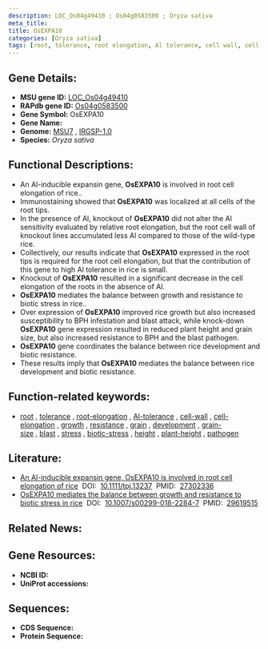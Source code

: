```yaml
---
description: LOC_Os04g49410 ; Os04g0583500 ; Oryza sativa
meta_title:
title: OsEXPA10
categories: [Oryza sativa]
tags: [root, tolerance, root elongation, Al tolerance, cell wall, cell elongation, growth, resistance, grain, development, grain size, blast, stress, biotic stress, height, plant height, pathogen]
---
```


## Gene Details:
- **MSU gene ID:** [LOC_Os04g49410](http://rice.uga.edu/cgi-bin/ORF_infopage.cgi?orf=LOC_Os04g49410)  
- **RAPdb gene ID:** [Os04g0583500](https://rapdb.dna.affrc.go.jp/locus/?name=Os04g0583500)  
- **Gene Symbol:** OsEXPA10
- **Gene Name:**
- **Genome:**  [MSU7](http://rice.uga.edu/)&nbsp;,&nbsp;[IRGSP-1.0](https://rapdb.dna.affrc.go.jp/download/irgsp1.html)
- **Species:** *Oryza sativa*

## Functional Descriptions:
   - An Al-inducible expansin gene, **OsEXPA10** is involved in root cell elongation of rice..
   - Immunostaining showed that **OsEXPA10** was localized at all cells of the root tips.
   - In the presence of Al, knockout of **OsEXPA10** did not alter the Al sensitivity evaluated by relative root elongation, but the root cell wall of knockout lines accumulated less Al compared to those of the wild-type rice.
   - Collectively, our results indicate that **OsEXPA10** expressed in the root tips is required for the root cell elongation, but that the contribution of this gene to high Al tolerance in rice is small.
   - Knockout of **OsEXPA10** resulted in a significant decrease in the cell elongation of the roots in the absence of Al.
   - **OsEXPA10** mediates the balance between growth and resistance to biotic stress in rice..
   - Over expression of **OsEXPA10** improved rice growth but also increased susceptibility to BPH infestation and blast attack, while knock-down **OsEXPA10** gene expression resulted in reduced plant height and grain size, but also increased resistance to BPH and the blast pathogen.
   - **OsEXPA10** gene coordinates the balance between rice development and biotic resistance.
   - These results imply that **OsEXPA10** mediates the balance between rice development and biotic resistance.

## Function-related keywords:
   - [root](/tags/root/)&nbsp;,&nbsp;[tolerance](/tags/tolerance/)&nbsp;,&nbsp;[root-elongation](/tags/root-elongation/)&nbsp;,&nbsp;[Al-tolerance](/tags/Al-tolerance/)&nbsp;,&nbsp;[cell-wall](/tags/cell-wall/)&nbsp;,&nbsp;[cell-elongation](/tags/cell-elongation/)&nbsp;,&nbsp;[growth](/tags/growth/)&nbsp;,&nbsp;[resistance](/tags/resistance/)&nbsp;,&nbsp;[grain](/tags/grain/)&nbsp;,&nbsp;[development](/tags/development/)&nbsp;,&nbsp;[grain-size](/tags/grain-size/)&nbsp;,&nbsp;[blast](/tags/blast/)&nbsp;,&nbsp;[stress](/tags/stress/)&nbsp;,&nbsp;[biotic-stress](/tags/biotic-stress/)&nbsp;,&nbsp;[height](/tags/height/)&nbsp;,&nbsp;[plant-height](/tags/plant-height/)&nbsp;,&nbsp;[pathogen](/tags/pathogen/)

## Literature:
   - [An Al-inducible expansin gene, OsEXPA10 is involved in root cell elongation of rice](https://www.doi.org/10.1111/tpj.13237)&nbsp;&nbsp;DOI:&nbsp;&nbsp;[10.1111/tpj.13237](https://www.doi.org/10.1111/tpj.13237)&nbsp;&nbsp;PMID:&nbsp;&nbsp;[27302336](https://pubmed.ncbi.nlm.nih.gov/27302336/)
   - [OsEXPA10 mediates the balance between growth and resistance to biotic stress in rice](https://www.doi.org/10.1007/s00299-018-2284-7)&nbsp;&nbsp;DOI:&nbsp;&nbsp;[10.1007/s00299-018-2284-7](https://www.doi.org/10.1007/s00299-018-2284-7)&nbsp;&nbsp;PMID:&nbsp;&nbsp;[29619515](https://pubmed.ncbi.nlm.nih.gov/29619515/)

## Related News:

## Gene Resources:
- **NCBI ID:**  []()
- **UniProt accessions:** [](https://www.uniprot.org/uniprotkb//entry)

## Sequences:
- **CDS Sequence:**
- **Protein Sequence:**
